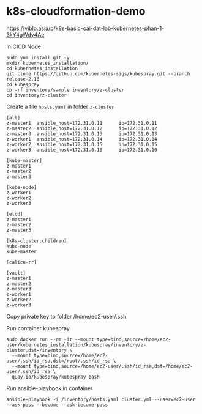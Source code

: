 # k8s-cloudformation-demo

https://viblo.asia/p/k8s-basic-cai-dat-lab-kubernetes-phan-1-3kY4gWdy4Ae

In CICD Node
```
sudo yum install git -y
mkdir kubernetes_installation/
cd kubernetes_installation
git clone https://github.com/kubernetes-sigs/kubespray.git --branch release-2.16
cd kubespray
cp -rf inventory/sample inventory/z-cluster
cd inventory/z-cluster
```

Create a file `hosts.yaml` in folder `z-cluster`
```
[all]
z-master1  ansible_host=172.31.0.11      ip=172.31.0.11
z-master2  ansible_host=172.31.0.12      ip=172.31.0.12
z-master3  ansible_host=172.31.0.13      ip=172.31.0.13
z-worker1  ansible_host=172.31.0.14      ip=172.31.0.14
z-worker2  ansible_host=172.31.0.15      ip=172.31.0.15
z-worker3  ansible_host=172.31.0.16      ip=172.31.0.16

[kube-master]
z-master1
z-master2
z-master3

[kube-node]
z-worker1
z-worker2
z-worker3

[etcd]
z-master1
z-master2
z-master3

[k8s-cluster:children]
kube-node
kube-master

[calico-rr]

[vault]
z-master1
z-master2
z-master3
z-worker1
z-worker2
z-worker3
```

Copy private key to folder /home/ec2-user/.ssh

Run container kubespray
```
sudo docker run --rm -it --mount type=bind,source=/home/ec2-user/kubernetes_installation/kubespray/inventory/z-cluster,dst=/inventory \
  --mount type=bind,source=/home/ec2-user/.ssh/id_rsa,dst=/root/.ssh/id_rsa \
  --mount type=bind,source=/home/ec2-user/.ssh/id_rsa,dst=/home/ec2-user/.ssh/id_rsa \
  quay.io/kubespray/kubespray bash
```

Run ansible-playbook in container
```
ansible-playbook -i /inventory/hosts.yaml cluster.yml --user=ec2-user --ask-pass --become --ask-become-pass
```
